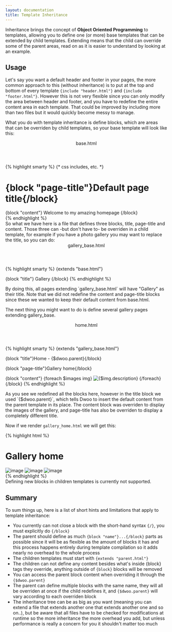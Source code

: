 ```yaml
---
layout: documentation
title: Template Inheritance
---
```


Inheritance brings the concept of **Object Oriented Programming** to templates, allowing you to define one (or more) base
templates that can be extended by child templates. Extending means that the child can override some of the parent
areas, read on as it is easier to understand by looking at an example.

## Usage
Let's say you want a default header and footer in your pages, the more common approach to this (without inheritance) is
to put at the top and bottom of every template `{include "header.html"}` and `{include "footer.html"}`. However this
is not very flexible since you can only modify the area between header and footer, and you have to redefine the entire
content area in each template. That could be improved by including more than two files but it would quickly become
messy to manage.

What you do with template inheritance is define blocks, which are areas that can be overriden by child templates, so
your base template will look like this:

<div class="code-box">
<header>base.html</header>
{% highlight smarty %}
<html>
  <head>
    <title>{block "title"}My site name{/block}</title>
    {* css includes, etc. *}
  </head>
  <body>
    <h1>{block "page-title"}Default page title{/block}</h1>
    <div id="content">
      {block "content"}
        Welcome to my amazing homepage
      {/block}
    </div>
  </body>
</html>
{% endhighlight %}
</div>
So what we have here is a file that defines three blocks, title, page-title and content. Those three can -but don't have to- be overriden in a child template, for example if you have a photo gallery you may want to replace the title, so you can do:

<div class="code-box">
<header>gallery_base.html</header>
{% highlight smarty %}
{extends "base.html"}
 
{block "title"}
    Gallery
{/block}
{% endhighlight %}
</div>
By doing this, all pages extending `gallery_base.html` will have "Gallery" as their title. Note that we did not redefine the content and page-title blocks since these we wanted to keep their default content from base.html.

The next thing you might want to do is define several gallery pages extending gallery_base.

<div class="code-box">
<header>home.html</header>
{% highlight smarty %}
{extends "gallery_base.html"}
 
{block "title"}Home - {$dwoo.parent}{/block}
 
{block "page-title"}Gallery home{/block}
 
{block "content"}
  {foreach $images img}
    <img src="{$img.url}" alt="{$img.description}" />
  {/foreach}
{/block}
{% endhighlight %}
</div>
As you see we redefined all the blocks here, however in the title block we used `{$dwoo.parent}`, which tells Dwoo to insert the default content from the parent template in its place. The content block was overriden to display the images of the gallery, and page-title has also be overriden to display a completely different title.

Now if we render `gallery_home.html` we will get this:
<div class="code-box">
{% highlight html %}
<html>
  <head>
    <title>Home - Gallery</title>
  </head>
  <body>
    <h1>Gallery home</h1>
    <div id="content">
      <img src="/example.jpg" alt="image" />
      <img src="/example2.jpg" alt="image" />
      <img src="/example3.jpg" alt="image" />
    </div>
  </body>
</html>
{% endhighlight %}
</div>
Defining new blocks in children templates is currently not supported.

## Summary
To sum things up, here is a list of short hints and limitations that apply to template inheritance:

* You currently can not close a block with the short-hand syntax `{/}`, you must explicitly do `{/block}`
* The parent should define as much `{block "name"}...{/block}` parts as possible since it will be as flexible as the amount of blocks it has and this process happens entirely during template compilation so it adds nearly no overhead to the whole process
* The children templates must start with `{extends "parent.html"}`
* The children can not define any content besides what's inside {block} tags they override, anything outside of `{block}` blocks will be removed
* You can access the parent block content when overriding it through the `{$dwoo.parent}`
* The parent can define multiple blocks with the same name, they will all be overriden at once if the child redefines it, and `{$dwoo.parent}` will vary according to each overriden block
* The inheritance tree can be as big as you want (meaning you can extend a file that extends another one that extends another one and so on..), but be aware that all files have to be checked for modifications at runtime so the more inheritance the more overhead you add, but unless performance is really a concern for you it shouldn't matter too much

